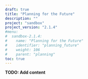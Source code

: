 ```yaml
---
draft: true
title: "Planning for the Future"
description: ""
project: "sandbox"
project_version: "2.1.4"
#menu:
#  sandbox-2.1.4:
#    name: "Planning for the Future"
#    identifier: "planning_future"
#    weight: 106
#    parent: "planning"
toc: true
---
```


**TODO: Add content**
